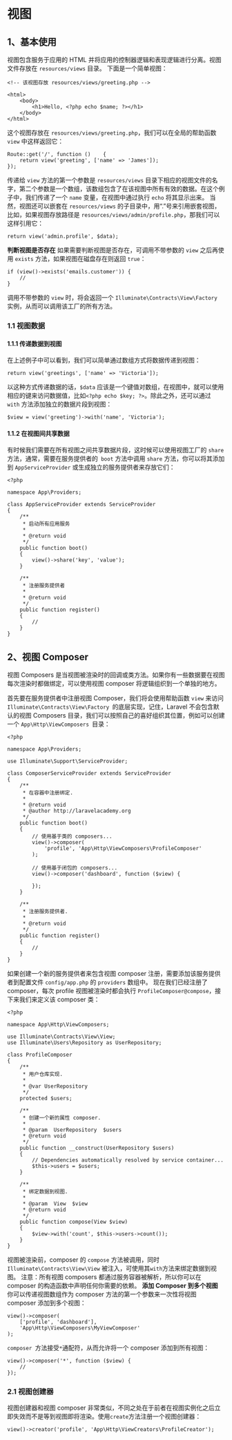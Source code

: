 # 视图

## 1、基本使用
视图包含服务于应用的 HTML 并将应用的控制器逻辑和表现逻辑进行分离。视图文件存放在 `resources/views` 目录。
下面是一个简单视图：

```
<!-- 该视图存放 resources/views/greeting.php -->

<html>
    <body>
        <h1>Hello, <?php echo $name; ?></h1>
    </body>
</html>
```

这个视图存放在 `resources/views/greeting.php`，我们可以在全局的帮助函数 `view` 中这样返回它：

```
Route::get('/', function ()    {
    return view('greeting', ['name' => 'James']);
});
```

传递给 `view` 方法的第一个参数是 `resources/views` 目录下相应的视图文件的名字，第二个参数是一个数组，该数组包含了在该视图中所有有效的数据。在这个例子中，我们传递了一个 `name` 变量，在视图中通过执行 `echo` 将其显示出来。
当然，视图还可以嵌套在 `resources/views` 的子目录中，用“.”号来引用嵌套视图，比如，如果视图存放路径是 `resources/views/admin/profile.php`，那我们可以这样引用它：

```
return view('admin.profile', $data);
```

**判断视图是否存在**
如果需要判断视图是否存在，可调用不带参数的 `view` 之后再使用 `exists` 方法，如果视图在磁盘存在则返回 `true`：

```
if (view()->exists('emails.customer')) {
    //
}
```

调用不带参数的 `view` 时，将会返回一个 `Illuminate\Contracts\View\Factory` 实例，从而可以调用该工厂的所有方法。

### 1.1 视图数据

#### 1.1.1 传递数据到视图
在上述例子中可以看到，我们可以简单通过数组方式将数据传递到视图：

```
return view('greetings', ['name' => 'Victoria']);
```

以这种方式传递数据的话，`$data` 应该是一个键值对数组，在视图中，就可以使用相应的键来访问数据值，比如`<?php echo $key; ?>`。除此之外，还可以通过 `with` 方法添加独立的数据片段到视图：

```
$view = view('greeting')->with('name', 'Victoria');
```

#### 1.1.2 在视图间共享数据
有时候我们需要在所有视图之间共享数据片段，这时候可以使用视图工厂的 `share` 方法，通常，需要在服务提供者的` boot` 方法中调用 `share` 方法，你可以将其添加到 `AppServiceProvider` 或生成独立的服务提供者来存放它们：

```
<?php

namespace App\Providers;

class AppServiceProvider extends ServiceProvider
{
    /**
     * 启动所有应用服务
     *
     * @return void
     */
    public function boot()
    {
        view()->share('key', 'value');
    }

    /**
     * 注册服务提供者
     *
     * @return void
     */
    public function register()
    {
        //
    }
}
```

## 2、视图 Composer
视图 Composers 是当视图被渲染时的回调或类方法。如果你有一些数据要在视图每次渲染时都做绑定，可以使用视图 composer 将逻辑组织到一个单独的地方。

首先要在服务提供者中注册视图 Composer，我们将会使用帮助函数 `view` 来访问 `Illuminate\Contracts\View\Factory `的底层实现，记住，Laravel 不会包含默认的视图 Composers 目录，我们可以按照自己的喜好组织其位置，例如可以创建一个 `App\Http\ViewComposers `目录：

```
<?php

namespace App\Providers;

use Illuminate\Support\ServiceProvider;

class ComposerServiceProvider extends ServiceProvider
{
    /**
     * 在容器中注册绑定.
     *
     * @return void
     * @author http://laravelacademy.org
     */
    public function boot()
    {
        // 使用基于类的 composers...
        view()->composer(
            'profile', 'App\Http\ViewComposers\ProfileComposer'
        );

        // 使用基于闭包的 composers...
        view()->composer('dashboard', function ($view) {

        });
    }

    /**
     * 注册服务提供者.
     *
     * @return void
     */
    public function register()
    {
        //
    }
}
```

如果创建一个新的服务提供者来包含视图 composer 注册，需要添加该服务提供者到配置文件 `config/app.php` 的 `providers` 数组中。
现在我们已经注册了 composer，每次 profile 视图被渲染时都会执行 `ProfileComposer@compose`，接下来我们来定义该 composer 类：

```
<?php

namespace App\Http\ViewComposers;

use Illuminate\Contracts\View\View;
use Illuminate\Users\Repository as UserRepository;

class ProfileComposer
{
    /**
     * 用户仓库实现.
     *
     * @var UserRepository
     */
    protected $users;

    /**
     * 创建一个新的属性 composer.
     *
     * @param  UserRepository  $users
     * @return void
     */
    public function __construct(UserRepository $users)
    {
        // Dependencies automatically resolved by service container...
        $this->users = $users;
    }

    /**
     * 绑定数据到视图.
     *
     * @param  View  $view
     * @return void
     */
    public function compose(View $view)
    {
        $view->with('count', $this->users->count());
    }
}
```

视图被渲染前，composer 的 `compose` 方法被调用，同时 `Illuminate\Contracts\View\View` 被注入，可使用其` with `方法来绑定数据到视图。
注意：所有视图 composers 都通过服务容器被解析，所以你可以在 composer 的构造函数中声明任何你需要的依赖。
**添加 Composer 到多个视图**
你可以传递视图数组作为 composer 方法的第一个参数来一次性将视图 composer 添加到多个视图：

```
view()->composer(
    ['profile', 'dashboard'],
    'App\Http\ViewComposers\MyViewComposer'
);
```

`composer `方法接受`*`通配符，从而允许将一个 composer 添加到所有视图：

```
view()->composer('*', function ($view) {
    //
});
```

### 2.1 视图创建器
视图创建器和视图 composer 非常类似，不同之处在于前者在视图实例化之后立即失效而不是等到视图即将渲染。使用` create `方法注册一个视图创建器：

```
view()->creator('profile', 'App\Http\ViewCreators\ProfileCreator');
```